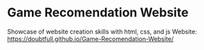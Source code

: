 # Game Recomendation Website
 Showcase of website creation skills with html, css, and js
Website: https://doubtfull.github.io/Game-Recomendation-Website/
